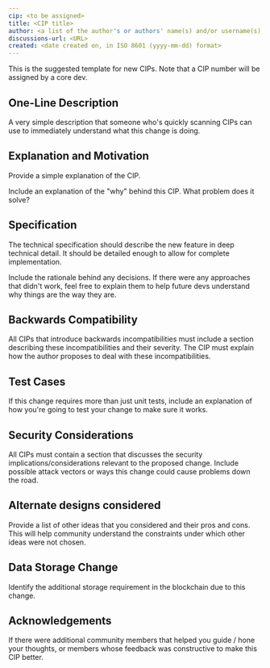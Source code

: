 ```yaml
---
cip: <to be assigned>
title: <CIP title>
author: <a list of the author's or authors' name(s) and/or username(s), or name(s) and email(s), e.g. (use with the parentheses or triangular brackets): FirstName LastName (@GitHubUsername), FirstName LastName <foo@bar.com>, FirstName (@GitHubUsername) and GitHubUsername (@GitHubUsername)>
discussions-url: <URL>
created: <date created on, in ISO 8601 (yyyy-mm-dd) format>
---
```


This is the suggested template for new CIPs. Note that a CIP number will be assigned by a core dev.

## One-Line Description

A very simple description that someone who's quickly scanning CIPs can use to
immediately understand what this change is doing.

## Explanation and Motivation
Provide a simple explanation of the CIP.

Include an explanation of the "why" behind this CIP. What problem does it solve?

## Specification
The technical specification should describe the new feature in deep technical detail. It should be detailed enough to allow for complete implementation.
  
Include the rationale behind any decisions. If there were any approaches that didn't work, feel free to explain them to help future devs understand why things are the way they are.

## Backwards Compatibility
All CIPs that introduce backwards incompatibilities must include a section describing these incompatibilities and their severity. The CIP must explain how the author proposes to deal with these incompatibilities.

## Test Cases
If this change requires more than just unit tests, include an explanation of how you're going to test your change to make sure it works.

## Security Considerations
All CIPs must contain a section that discusses the security
implications/considerations relevant to the proposed change. Include
possible attack vectors or ways this change could cause problems
down the road.

## Alternate designs considered
Provide a list of other ideas that you considered and their pros and cons.
This will help community understand the constraints under which other ideas were
not chosen.

## Data Storage Change
Identify the additional storage requirement in the blockchain due to this change.

## Acknowledgements
If there were additional community members that helped you guide / hone your
thoughts, or members whose feedback was constructive to make this CIP better.

